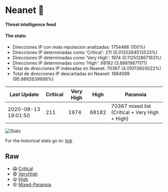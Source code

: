 # Neanet :hocho:
#### Threat intelligence feed
#### The stats:

- Direcciones IP con mala reputacion analizadas: 1754466 (100%)
- Direcciones IP determinadas como 'Critical':  211 (0.0120264513533%)
- Direcciones IP determinadas como 'Very High':  1974 (0.112512867163%)
- Direcciones IP determinadas como 'High':  68182 (3.88619671171)
- Total de direcciones IP indexadas en Neanet:  70367 (4.01073603022%)
- Total de direcciones IP descartadas en Neanet:  1684099 (95.9892639698%)

| Last Update | Critical | Very High | High | Paranoia |
| --- | --- | --- | --- | --- |
| 2020-08-13 19:01:50 | 211 | 1974 | 68182 | 70367 mixed list (Critical + Very High + High)|

![Stats](https://docs.google.com/spreadsheets/d/e/2PACX-1vSnaNMIXVabIpDJjufMlzH7poXnshF3mgd8Is1g9ytUEzVsP5my4Trn8f-xkoLLQ38xpL3HtmUexLo6/pubchart?oid=501124687&format=image)

For the historical stats go to: [link](/stats.csv)
## Raw
- :scream: [Critical](https://raw.githubusercontent.com/JavaGarcia/Neanet/master/blacklists/neanet_critical.txt)
- :fearful: [VeryHigh](https://raw.githubusercontent.com/JavaGarcia/Neanet/master/blacklists/neanet_veryHigh.txtt)
- :frowning: [High](https://raw.githubusercontent.com/JavaGarcia/Neanet/master/blacklists/neanet_high.txt)
- :dizzy_face: [Mixed-Paranoia](https://raw.githubusercontent.com/JavaGarcia/Neanet/master/blacklists/neanet_all.txt)





























































































































































